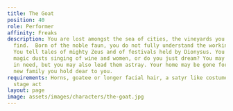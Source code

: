 ```yaml
---
title: The Goat
position: 40
role: Performer
affinity: Freaks
description: You are lost amongst the sea of cities, the vineyards you no longer can
  find.  Born of the noble faun, you do not fully understand the workings of man.
  You tell tales of mighty Zeus and of festivals held by Dionysus. You inhale the
  magic dusts singing of wine and women, or do you just dream? You may guide those
  in need, but you may also lead them astray. Your home may be gone forever, but your
  new family you hold dear to you.
requirements: Horns, goatee or longer facial hair, a satyr like costume, having a
  stage act
layout: page
image: assets/images/characters/the-goat.jpg
---
```


